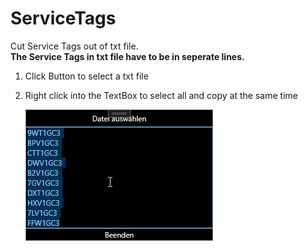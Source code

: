 # ServiceTags

Cut Service Tags out of txt file.  
**The Service Tags in txt file have to be in seperate lines.**  

1. Click Button to select a txt file  
2. Right click into the TextBox to select all and copy at the same time  

    ![Screenshot](/ServiceTags/ServiceTags.png)
